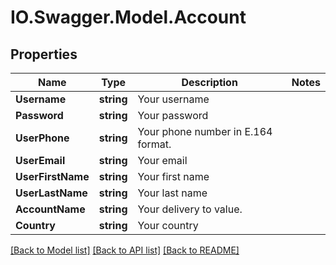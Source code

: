 # IO.Swagger.Model.Account
## Properties

Name | Type | Description | Notes
------------ | ------------- | ------------- | -------------
**Username** | **string** | Your username | 
**Password** | **string** | Your password | 
**UserPhone** | **string** | Your phone number in E.164 format. | 
**UserEmail** | **string** | Your email | 
**UserFirstName** | **string** | Your first name | 
**UserLastName** | **string** | Your last name | 
**AccountName** | **string** | Your delivery to value. | 
**Country** | **string** | Your country | 

[[Back to Model list]](../README.md#documentation-for-models) [[Back to API list]](../README.md#documentation-for-api-endpoints) [[Back to README]](../README.md)

